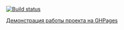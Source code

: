 [![Build status](https://ci.appveyor.com/api/projects/status/7ikatld8ouxy33he/branch/main?svg=true)](https://ci.appveyor.com/project/Roman13rus/hw-trello/branch/main)

[Демонстрация работы проекта на GHPages](https://roman13rus.github.io/HW_Trello/)